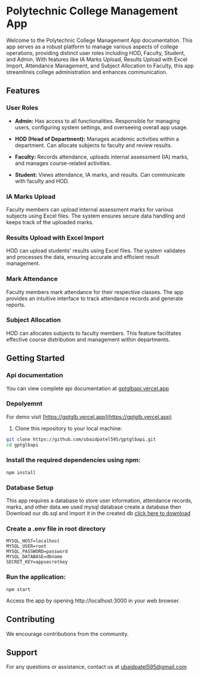 # Polytechnic College Management App

Welcome to the Polytechnic College Management App documentation. This app serves as a robust platform to manage various aspects of college operations, providing distinct user roles including HOD, Faculty, Student, and Admin. With features like IA Marks Upload, Results Upload with Excel Import, Attendance Management, and Subject Allocation to Faculty, this app streamlines college administration and enhances communication.

## Features

### User Roles

- **Admin:** Has access to all functionalities. Responsible for managing users, configuring system settings, and overseeing overall app usage.

- **HOD (Head of Department):** Manages academic activities within a department. Can allocate subjects to faculty and review results.

- **Faculty:** Records attendance, uploads internal assessment (IA) marks, and manages course-related activities.

- **Student:** Views attendance, IA marks, and results. Can communicate with faculty and HOD.

### IA Marks Upload

Faculty members can upload internal assessment marks for various subjects using Excel files. The system ensures secure data handling and keeps track of the uploaded marks.

### Results Upload with Excel Import

HOD can upload students' results using Excel files. The system validates and processes the data, ensuring accurate and efficient result management.

### Mark Attendance

Faculty members mark attendance for their respective classes. The app provides an intuitive interface to track attendance records and generate reports.

### Subject Allocation

HOD can allocates subjects to faculty members. This feature facilitates effective course distribution and management within departments.

## Getting Started
### Api documentation
You can view complete api documentation at [gptglbapi.vercel.app](https://documenter.getpostman.com/view/25483510/2s9Y5crez3)
### Depolyemnt
For demo visit [https://gptglb.vercel.app](https://gptglb.vercel.app)

1. Clone this repository to your local machine:

```bash
git clone https://github.com/ubaidpatel595/gptglbapi.git
cd gptglbapi
```
### Install the required dependencies using npm:
```
npm install
```

### Database Setup
This app requires a database to store user information, attendance records, marks, and other data.we used mysql database create a database then
Download our db.sql and import it in the created db [click here to download](https://urlpro.vercel.app/kj8Gbh)

### Create a .env file in root directory
```
MYSQL_HOST=localhost
MYSQL_USER=root
MYSQL_PASSWORD=password
MYSQL_DATABASE=dbname
SECRET_KEY=appsecretkey
```

### Run the application:

```
npm start
```
Access the app by opening http://localhost:3000 in your web browser.

## Contributing
We encourage contributions from the community. 

## Support
For any questions or assistance, contact us at ubaidpatel595@gmail.com

